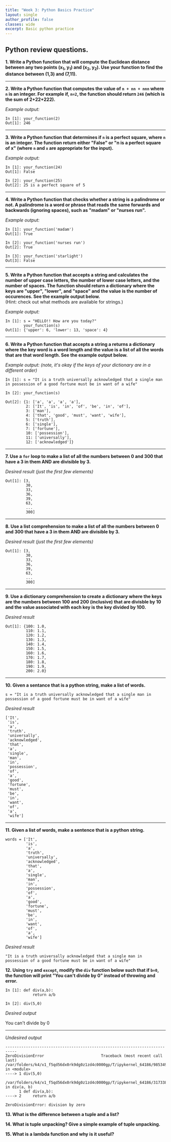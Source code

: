 ```yaml
---
title: "Week 3: Python Basics Practice"
layout: single
author_profile: false
classes: wide
excerpt: Basic python practice
---
```


## 


## Python review questions.


**1.  Write a Python function that will compute the Euclidean distance between any two points (x<sub>1</sub>, y<sub>1</sub>) and (x<sub>2</sub>, y<sub>2</sub>).  Use your function to find the distance between (1,3) and (7,11).**



-----
**2. Write a Python function that computes the value of ``n + nn + nnn`` where ``n`` is an integer.  For example if,  ``n=2``, the function should return ``246`` (which is the sum of 2+22+222).**  

*Example output:*
```
In [1]: your_function(2)
Out[1]: 246
```

-----
**3. Write a Python function that determines if ``n`` is a perfect square, where ``n`` is an integer.  The function return either "False" or "n is a perfect square of x"  (where ``n`` and ``x`` are appropriate for the input).**

*Example output:*

```
In [1]: your_function(24)
Out[1]: False

In [2]: your_function(25)
Out[2]: 25 is a perfect square of 5
```


----
**4. Write a Python function that checks whether a string is a palindrome or not.  A palindrome is a word or phrase that reads the same forwards and backwards (ignoring spaces), such as "madam" or "nurses run".**

*Example output:*

```
In [1]: your_function('madam')
Out[1]: True

In [2]: your_function('nurses run')
Out[2]: True

In [3]: your_function('starlight')
Out[3]: False
```


----
**5. Write a Python function that accepts a string and calculates the number of upper case letters, the number of lower case letters, and the number of spaces.  The function should return a dictionary where the keys are "upper", "lower", and "space" and the value is the number of occurences.  See the example output below.**    
(Hint:  check out what methods are available for strings.)  

 *Example output:*

```
In [1]: s = "HELLO!! How are you today?"
        your_function(s)
Out[1]: {'upper': 6, 'lower': 13, 'space': 4}

```


----
**6. Write a Python function that accepts a string a returns a dictionary where the key word is a word length and the value is a list of all the words that are that word length.  See the example output below.**  

*Example output: (note, it's okay if the keys of your dictionary are in a different order)*

```
In [1]: s = "It is a truth universally acknowledged that a single man in possession of a good fortune must be in want of a wife"

In [2]: your_function(s)

Out[2]: {1: ['a', 'a', 'a', 'a'],
         2: ['It', 'is', 'in', 'of', 'be', 'in', 'of'],
         3: ['man'],
         4: ['that', 'good', 'must', 'want', 'wife'],
         5: ['truth'],
         6: ['single'],
         7: ['fortune'],
         10: ['possession'],
         11: ['universally'],
         12: ['acknowledged']}
```


----
**7.  Use a `for` loop to make a list of all the numbers between 0 and 300 that have a 3 in them AND are divisible by 3.**

*Desired result (just the first few elements)*
```
Out[1]: [3,
         30,
         33,
         36,
         39,
         63,
         ...
         300]

```


----
**8.  Use a list comprehension to make a list of all the numbers between 0 and 300 that have a 3 in them AND are divisible by 3.**

*Desired result (just the first few elements)*
```
Out[1]: [3,
         30,
         33,
         36,
         39,
         63,
         ...
         300]

```


----
**9.  Use a dictionary comprehension to create a dictionary where the keys are the numbers between 100 and 200 (inclusive) that are divisble by 10 and the value associated with each key is the key divided by 100.**

*Desired result*
```
Out[1]: {100: 1.0,
         110: 1.1,
         120: 1.2,
         130: 1.3,
         140: 1.4,
         150: 1.5,
         160: 1.6,
         170: 1.7,
         180: 1.8,
         190: 1.9,
         200: 2.0}
 ```



---
**10. Given a sentance that is a python string, make a list of words.**

```
s = "It is a truth universally acknowledged that a single man in possession of a good fortune must be in want of a wife"
```
*Desired result*
```
['It',
 'is',
 'a',
 'truth',
 'universally',
 'acknowledged',
 'that',
 'a',
 'single',
 'man',
 'in',
 'possession',
 'of',
 'a',
 'good',
 'fortune',
 'must',
 'be',
 'in',
 'want',
 'of',
 'a',
 'wife']
```
 


---
**11. Given a list of words, make a sentence that is a python string.**

```
words = ['It',
         'is',
         'a',
         'truth',
         'universally',
         'acknowledged',
         'that',
         'a',
         'single',
         'man',
         'in',
         'possession',
         'of',
         'a',
         'good',
         'fortune',
         'must',
         'be',
         'in',
         'want',
         'of',
         'a',
         'wife']
```
*Desired result*
```
"It is a truth universally acknowledged that a single man in possession of a good fortune must be in want of a wife"
```


**12. Using `try` and `except`, modify the `div` function below such that if `b=0`, the function will print "You can't divide by 0" instead of throwing and error.**

```
In [1]: def div(a,b):
            return a/b
    
In [2]: div(5,0)
```

*Desired output*

You can't divide by 0

----
*Undesired output*

```
---------------------------------------------------------------------------
ZeroDivisionError                         Traceback (most recent call last)
/var/folders/k4/x1_f5qd56dx0rk9dg0z1zd4c0000gp/T/ipykernel_64186/985349526.py in <module>
----> 1 div(5,0)

/var/folders/k4/x1_f5qd56dx0rk9dg0z1zd4c0000gp/T/ipykernel_64186/3173384365.py in div(a, b)
      1 def div(a,b):
----> 2     return a/b

ZeroDivisionError: division by zero
```


**13.  What is the difference between a tuple and a list?**



**14.  What is tuple unpacking?  Give a simple example of tuple unpacking.**



**15.  What is a lambda function and why is it useful?**


